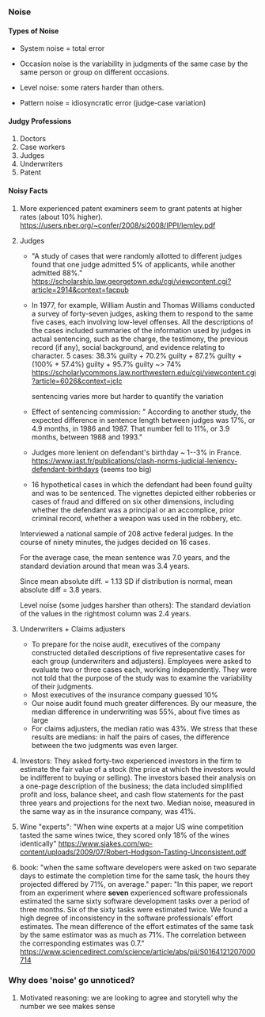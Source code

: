### Noise

#### Types of Noise

* System noise = total error

* Occasion noise is the variability in judgments of the same case by the same person or group on different occasions.

* Level noise: some raters harder than others. 

* Pattern noise = idiosyncratic error (judge-case variation)

#### Judgy Professions

1. Doctors
2. Case workers
3. Judges
4. Underwriters
5. Patent

#### Noisy Facts

1. More experienced patent examiners seem to grant patents at higher rates (about 10% higher). https://users.nber.org/~confer/2008/si2008/IPPI/lemley.pdf

2. Judges

    * "A study of cases that were randomly allotted to different judges found that one judge admitted 5% of applicants, while another admitted 88%." https://scholarship.law.georgetown.edu/cgi/viewcontent.cgi?article=2914&context=facpub

    * In 1977, for example, William Austin and Thomas Williams conducted a survey of forty-seven judges, asking them to respond to the same five cases, each involving low-level offenses. All the descriptions of the cases included summaries of the information used by judges in actual sentencing, such as the charge, the testimony, the previous record (if any), social background, and evidence relating to character. 
	5 cases: 38.3% guilty + 70.2% guilty + 87.2% guilty + (100% + 57.4%) guilty + 95.7% guilty ~> 74%
        https://scholarlycommons.law.northwestern.edu/cgi/viewcontent.cgi?article=6026&context=jclc

        sentencing varies more but harder to quantify the variation

    * Effect of sentencing commission: " According to another study, the expected difference in sentence length between judges was 17%, or 4.9 months, in 1986 and 1987. That number fell to 11%, or 3.9 months, between 1988 and 1993."

    * Judges more lenient on defendant's birthday ~ 1--3% in France. https://www.iast.fr/publications/clash-norms-judicial-leniency-defendant-birthdays (seems too big)
    
    * 16 hypothetical cases in which the defendant had been found guilty and was to be sentenced. The vignettes depicted either robberies or cases of fraud and differed on six other dimensions, including whether the defendant was a principal or an accomplice, prior criminal record, whether a weapon was used in the robbery, etc.

    Interviewed a national sample of 208 active federal judges. In the course of ninety minutes, the judges decided on 16 cases.
                
    For the average case, the mean sentence was 7.0 years, and the standard deviation around that mean was 3.4 years.

    Since mean absolute diff. = 1.13 SD if distribution is normal, mean absolute diff = 3.8 years.

    Level noise (some judges harsher than others): The standard deviation of the values in the rightmost column was 2.4 years.

3. Underwriters + Claims adjusters
    * To prepare for the noise audit, executives of the company constructed detailed descriptions of five representative cases for each group (underwriters and adjusters). Employees were asked to evaluate two or three cases each, working independently. They were not told that the purpose of the study was to examine the variability of their judgments.
    * Most executives of the insurance company guessed 10%
    * Our noise audit found much greater differences. By our measure, the median difference in underwriting was 55%, about five times as large
    * For claims adjusters, the median ratio was 43%. We stress that these results are medians: in half the pairs of cases, the difference between the two judgments was even larger. 

4. Investors: They asked forty-two experienced investors in the firm to estimate the fair value of a stock (the price at which the investors would be indifferent to buying or selling). The investors based their analysis on a one-page description of the business; the data included simplified profit and loss, balance sheet, and cash flow statements for the past three years and projections for the next two. Median noise, measured in the same way as in the insurance company, was 41%.

5. Wine "experts": "When wine experts at a major US wine competition tasted the same wines twice, they scored only 18% of the wines identically" https://www.sjakes.com/wp-content/uploads/2009/07/Robert-Hodgson-Tasting-Unconsistent.pdf

6. book: "when the same software developers were asked on two separate days to estimate the completion time for the same task, the hours they projected differed by 71%, on average."
    paper: "In this paper, we report from an experiment where **seven** experienced software professionals estimated the same sixty software development tasks over a period of three months. Six of the sixty tasks were estimated twice. We found a high degree of inconsistency in the software professionals’ effort estimates. The mean difference of the effort estimates of the same task by the same estimator was as much as 71%. The correlation between the corresponding estimates was 0.7." https://www.sciencedirect.com/science/article/abs/pii/S0164121207000714

### Why does 'noise' go unnoticed?

1. Motivated reasoning: we are looking to agree and storytell why the number we see makes sense


